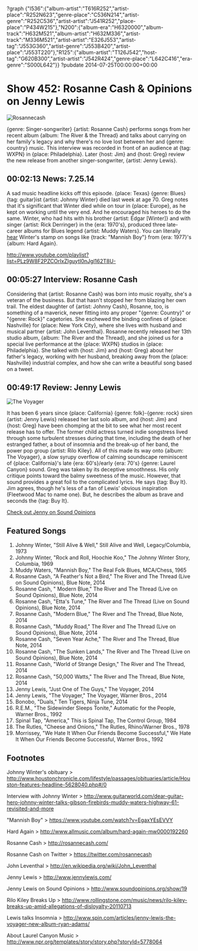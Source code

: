 ?graph {"I536":{"album-artist":"T616R252","artist-place":"R252N623","genre-place":"C536N214","artist-genre":"R252C536","artist-artist":"J541R252","place-place":"P434W215"},"N200":{"album-era":"H6320000","album-track":"H632M521","album-artist":"H632M336","artist-track":"M336M521","artist-artist":"E326J553","artist-tag":"J553G360","artist-genre":"J553B420","artist-place":"J553T220"},"R125":{"album-artist":"T126J542","host-tag":"G620B300","artist-artist":"J542R424","genre-place":"L642C416","era-genre":"S000L642"}}
?pubdate 2014-07-25T00:00:00+00:00

# Show 452: Rosanne Cash & Opinions on Jenny Lewis
![Rosannecash](http://static.soundopinions.org/images/2014/Rosannecash2.jpg)

{genre: Singer-songwriter} {artist: Rosanne Cash} performs songs from her recent album {album: The River & the Thread} and talks about carrying on her family's legacy and why there's no love lost between her and {genre: country} music. This interview was recorded in front of an audience at {tag: WXPN} in {place: Philadelphia}. Later {host: Jim} and {host: Greg} review the new release from another singer-songwriter, {artist: Jenny Lewis}.

## 00:02:13 News: 7.25.14
A sad music headline kicks off this episode. {place: Texas} {genre: Blues} {tag: guitar}ist {artist: Johnny Winter} died last week at age 70. Greg notes that it's significant that Winter died while on tour in {place: Europe}, as he kept on working until the very end. And he encouraged his heroes to do the same. Winter, who had hits with his brother {artist: Edgar [Winter]} and with singer {artist: Rick Derringer} in the {era: 1970's}, produced three late-career albums for Blues legend {artist: Muddy Waters}. You can literally [hear](https://www.youtube.com/watch?v=EgaxYEsEVVY) Winter's stamp on songs like {track: "Mannish Boy"} from {era: 1977}'s {album: Hard Again}.

http://www.youtube.com/playlist?list=PLz9W8F2PZCOrIxZIguytI0nJgl162T8U-

## 00:05:27 Interview: Rosanne Cash
Considering that {artist: Rosanne Cash} was born into music royalty, she's a veteran of the business. But that hasn't stopped her from blazing her own trail. The eldest daughter of {artist: Johnny Cash}, Rosanne, too, is something of a maverick, never fitting into any proper "{genre: Country}" or "{genre: Rock}" cagetories. She eschewed the binding confines of {place: Nashville} for {place: New York City}, where she lives with husband and musical partner {artist: John Leventhal}. Rosanne recently released her 13th studio album, {album: The River and the Thread}, and she joined us for a special live performance at the {place: WXPN} studios in {place: Philadelphia}. She talked with {host: Jim} and {host: Greg} about her father's legacy, working with her husband, breaking away from the {place: Nashville} industrial complex, and how she can write a beautiful song based on a tweet. 

## 00:49:17 Review: Jenny Lewis
![The Voyager](http://is2.mzstatic.com/image/thumb/Music5/v4/73/4b/38/734b380c-eeb0-68f8-662d-8dd2baed70a8/dj.yavqkbgv.jpg/600x600bb-85.jpg "117038088/883276305")

It has been 6 years since {place: California} {genre: folk}-{genre: rock} siren {artist: Jenny Lewis} released her last solo album, and {host: Jim} and {host: Greg} have been chomping at the bit to see what her most recent release has to offer. The former child actress turned indie songstress lived through some turbulent stresses during that time, including the death of her estranged father, a bout of insomnia and the break-up of her band, the power pop group {artist: Rilo Kiley}. All of this made its way onto {album: The Voyager}, a slow syrupy overflow of calming soundscape reminiscent of {place: California}'s late {era: 60's}/early {era: 70's} {genre: Laurel Canyon} sound. Greg was taken by its deceptive smoothness. His only critique points toward the balmy sweetness of the music. However, that sound provides a great foil to the complicated lyrics. He says {tag: Buy It}. Jim agrees, though he's less of a fan of Lewis' obvious inspiration (Fleetwood Mac to name one). But, he describes the album as brave and seconds the {tag: Buy It}. 

[Check out Jenny on Sound Opinions](http://www.soundopinions.org/show/19)

## Featured Songs

1. Johnny Winter, "Still Alive & Well," Still Alive and Well, Legacy/Columbia, 1973 
1. Johnny Winter, "Rock and Roll, Hoochie Koo," The Johnny Winter Story, Columbia, 1969  
1. Muddy Waters, "Mannish Boy," The Real Folk Blues, MCA/Chess, 1965 
1. Rosanne Cash, "A Feather's Not a Bird," The River and The Thread (Live on Sound Opinions), Blue Note, 2014 
1. Rosanne Cash, " Modern Blue," The River and The Thread (Live on Sound Opinions), Blue Note, 2014 
1. Rosanne Cash, "Etta's Tune," The River and The Thread (Live on Sound Opinions), Blue Note, 2014 
1. Rosanne Cash, "Modern Blue," The River and The Thread, Blue Note, 2014 
1. Rosanne Cash, "Muddy Road," The River and The Thread (Live on Sound Opinions), Blue Note, 2014 
1. Rosanne Cash, "Seven Year Ache," The River and The Thread, Blue Note, 2014 
1. Rosanne Cash, "The Sunken Lands," The River and The Thread (Live on Sound Opinions), Blue Note, 2014 
1. Rosanne Cash, "World of Strange Design," The River and The Thread, 2014 
1. Rosanne Cash, "50,000 Watts," The River and The Thread, Blue Note, 2014  
1. Jenny Lewis, "Just One of The Guys," The Voyager, 2014 
1. Jenny Lewis, "The Voyager," The Voyager, Warner Bros., 2014 
1. Bonobo, "Duals," Ten Tigers, Ninja Tune, 2014 
1. R.E.M., "The Sidewinder Sleeps Tonite," Automatic for the People, Warner Bros., 1992 
1. Spinal Tap, "America," This is Spinal Tap, The Control Group, 1984 
1. The Rutles, "Cheese and Onions," The Rutles, Rhino/Warner Bros., 1978 
1. Morrissey, "We Hate It When Our Friends Become Successful," We Hate It When Our Friends Become Successful, Warner Bros., 1992 

## Footnotes

Johnny Winter's obituary > http://www.houstonchronicle.com/lifestyle/passages/obituaries/article/Houston-features-headline-5628040.php#/0

Interview with Johnny Winter > http://www.guitarworld.com/dear-guitar-hero-johnny-winter-talks-gibson-firebirds-muddy-waters-highway-61-revisited-and-more

"Mannish Boy" > https://www.youtube.com/watch?v=EgaxYEsEVVY

Hard Again > http://www.allmusic.com/album/hard-again-mw0000192260

Rosanne Cash > http://rosannecash.com/

Rosanne Cash on Twitter > https://twitter.com/rosannecash

John Leventhal > http://en.wikipedia.org/wiki/John_Leventhal

Jenny Lewis >  http://www.jennylewis.com/

Jenny Lewis on Sound Opinions > http://www.soundopinions.org/show/19

Rilo Kiley Breaks Up > http://www.rollingstone.com/music/news/rilo-kiley-breaks-up-amid-allegations-of-disloyalty-20110713

Lewis talks Insomnia > http://www.spin.com/articles/jenny-lewis-the-voyager-new-album-ryan-adams/

About Laurel Canyon Music > http://www.npr.org/templates/story/story.php?storyId=5778064